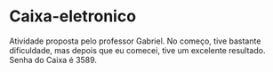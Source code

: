 # Caixa-eletronico
Atividade proposta pelo professor Gabriel. No começo, tive bastante dificuldade, mas depois que eu comecei, tive um excelente resultado.
Senha do Caixa é 3589.
